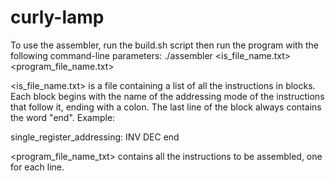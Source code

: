 # curly-lamp

To use the assembler, run the build.sh script then run the program with the following command-line parameters:
./assembler <is_file_name.txt> <program_file_name.txt>

<is_file_name.txt> is a file containing a list of all the instructions in blocks. Each block begins with the name of the addressing mode of the instructions that follow it, ending with a colon. The last line of the block always contains the word "end". Example:

single_register_addressing:
INV
DEC
end

<program_file_name_txt> contains all the instructions to be assembled, one for each line.